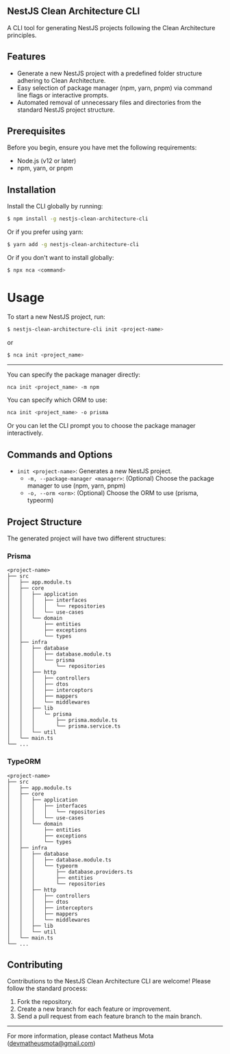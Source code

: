 ## NestJS Clean Architecture CLI

A CLI tool for generating NestJS projects following the Clean Architecture principles.

## Features

- Generate a new NestJS project with a predefined folder structure adhering to Clean Architecture. 
- Easy selection of package manager (npm, yarn, pnpm) via command line flags or interactive prompts.
- Automated removal of unnecessary files and directories from the standard NestJS project structure.

## Prerequisites

Before you begin, ensure you have met the following requirements:

- Node.js (v12 or later)
- npm, yarn, or pnpm

## Installation

Install the CLI globally by running:

```bash
$ npm install -g nestjs-clean-architecture-cli
```

Or if you prefer using yarn:
```bash
$ yarn add -g nestjs-clean-architecture-cli
```

Or if you don't want to install globally:
```bash
$ npx nca <command>
```

# Usage

To start a new NestJS project, run:
```bash
$ nestjs-clean-architecture-cli init <project-name>
```

or 

```bash
$ nca init <project_name>
```
---
You can specify the package manager directly:
```bash
nca init <project_name> -m npm
```

You can specify which ORM to use:
```bash
nca init <project_name> -o prisma
```

Or you can let the CLI prompt you to choose the package manager interactively.

## Commands and Options
- `init <project-name>`: Generates a new NestJS project.
  - `-m, --package-manager <manager>`: (Optional) Choose the package manager to use (npm, yarn, pnpm)
  - `-o, --orm <orm>`: (Optional) Choose the ORM to use (prisma, typeorm)

## Project Structure
The generated project will have two different structures:

### Prisma
```arduino
<project-name>
├── src
│   ├── app.module.ts
│   ├── core
│   │   ├── application
│   │   │   ├── interfaces
│   │   │   │   └── repositories
│   │   │   └── use-cases
│   │   └── domain
│   │       ├── entities
│   │       ├── exceptions
│   │       └── types
│   ├── infra
│   │   ├── database
│   │   │   ├── database.module.ts
│   │   │   └── prisma
│   │   │       └── repositories
│   │   ├── http
│   │   │   ├── controllers
│   │   │   ├── dtos
│   │   │   ├── interceptors
│   │   │   ├── mappers
│   │   │   └── middlewares
│   │   ├── lib
│   │   │   └─ prisma
│   │   │       ├── prisma.module.ts
│   │   │       └── prisma.service.ts
│   │   └── util
│   └── main.ts
└── ...
```

### TypeORM
```arduino
<project-name>
├── src
│   ├── app.module.ts
│   ├── core
│   │   ├── application
│   │   │   ├── interfaces
│   │   │   │   └── repositories
│   │   │   └── use-cases
│   │   └── domain
│   │       ├── entities
│   │       ├── exceptions
│   │       └── types
│   ├── infra
│   │   ├── database
│   │   │   ├── database.module.ts
│   │   │   └── typeorm
│   │   │       ├── database.providers.ts
│   │   │       ├── entities
│   │   │       └── repositories
│   │   ├── http
│   │   │   ├── controllers
│   │   │   ├── dtos
│   │   │   ├── interceptors
│   │   │   ├── mappers
│   │   │   └── middlewares
│   │   ├── lib
│   │   └── util
│   └── main.ts
└── ...
```

## Contributing

Contributions to the NestJS Clean Architecture CLI are welcome! Please follow the standard process:

1. Fork the repository.
2. Create a new branch for each feature or improvement.
3. Send a pull request from each feature branch to the main branch.

---

For more information, please contact Matheus Mota (devmatheusmota@gmail.com)

